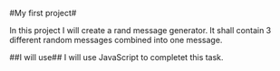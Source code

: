 #My first project#

In this project I will create a rand message generator. It shall contain 3 different random messages combined into one message. 

##I will use##
I will use JavaScript to completet this task.